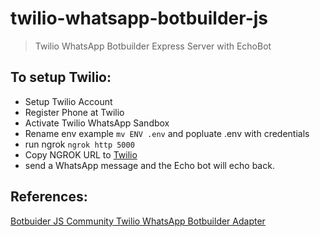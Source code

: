 # twilio-whatsapp-botbuilder-js

> Twilio WhatsApp Botbuilder Express Server with EchoBot

## To setup Twilio:

- Setup Twilio Account
- Register Phone at Twilio
- Activate Twilio WhatsApp Sandbox
- Rename env example `mv ENV .env` and popluate .env with credentials
- run ngrok
  `ngrok http 5000`
- Copy NGROK URL to [Twilio](https://console.twilio.com/us1/develop/sms/settings/whatsapp-sandbox?frameUrl=%2Fconsole%2Fsms%2Fwhatsapp%2Fsandbox%3Fx-target-region%3Dus1)
- send a WhatsApp message and the Echo bot will echo back.

## References:

[Botbuider JS Community Twilio WhatsApp Botbuilder Adapter](https://github.com/BotBuilderCommunity/botbuilder-community-js/blob/master/libraries/botbuilder-adapter-twilio-whatsapp/README.md)
